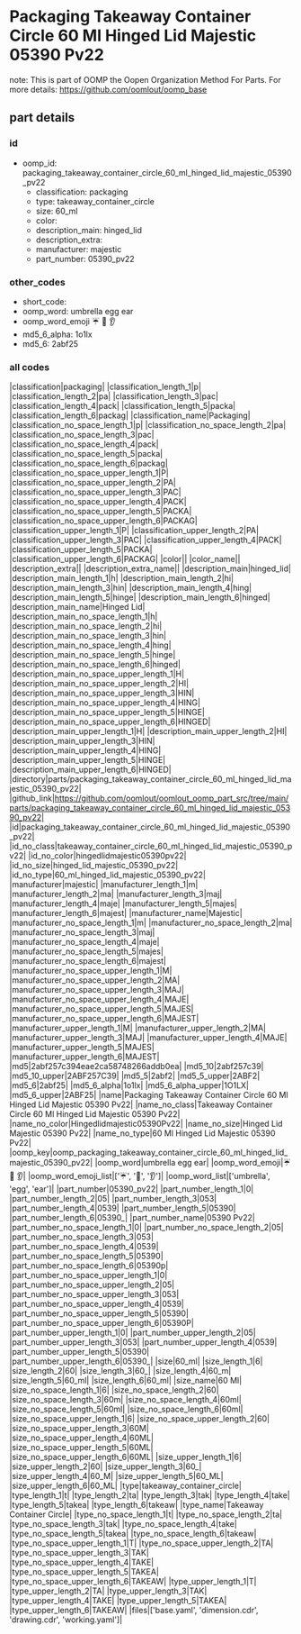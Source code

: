 # Packaging Takeaway Container Circle 60 Ml Hinged Lid Majestic 05390 Pv22  

note: This is part of OOMP the Oopen Organization Method For Parts. For more details: https://github.com/oomlout/oomp_base

##  part details





### id
* oomp_id: packaging_takeaway_container_circle_60_ml_hinged_lid_majestic_05390_pv22
  * classification: packaging
  * type: takeaway_container_circle
  * size: 60_ml
  * color: 
  * description_main: hinged_lid
  * description_extra: 
  * manufacturer: majestic
  * part_number: 05390_pv22

### other_codes
* short_code: 
* oomp_word: umbrella egg ear
* oomp_word_emoji :umbrella: :egg: :ear:
* md5_6_alpha: 1o1lx
* md5_6: 2abf25

### all codes 
|classification|packaging|
|classification_length_1|p|
|classification_length_2|pa|
|classification_length_3|pac|
|classification_length_4|pack|
|classification_length_5|packa|
|classification_length_6|packag|
|classification_name|Packaging|
|classification_no_space_length_1|p|
|classification_no_space_length_2|pa|
|classification_no_space_length_3|pac|
|classification_no_space_length_4|pack|
|classification_no_space_length_5|packa|
|classification_no_space_length_6|packag|
|classification_no_space_upper_length_1|P|
|classification_no_space_upper_length_2|PA|
|classification_no_space_upper_length_3|PAC|
|classification_no_space_upper_length_4|PACK|
|classification_no_space_upper_length_5|PACKA|
|classification_no_space_upper_length_6|PACKAG|
|classification_upper_length_1|P|
|classification_upper_length_2|PA|
|classification_upper_length_3|PAC|
|classification_upper_length_4|PACK|
|classification_upper_length_5|PACKA|
|classification_upper_length_6|PACKAG|
|color||
|color_name||
|description_extra||
|description_extra_name||
|description_main|hinged_lid|
|description_main_length_1|h|
|description_main_length_2|hi|
|description_main_length_3|hin|
|description_main_length_4|hing|
|description_main_length_5|hinge|
|description_main_length_6|hinged|
|description_main_name|Hinged Lid|
|description_main_no_space_length_1|h|
|description_main_no_space_length_2|hi|
|description_main_no_space_length_3|hin|
|description_main_no_space_length_4|hing|
|description_main_no_space_length_5|hinge|
|description_main_no_space_length_6|hinged|
|description_main_no_space_upper_length_1|H|
|description_main_no_space_upper_length_2|HI|
|description_main_no_space_upper_length_3|HIN|
|description_main_no_space_upper_length_4|HING|
|description_main_no_space_upper_length_5|HINGE|
|description_main_no_space_upper_length_6|HINGED|
|description_main_upper_length_1|H|
|description_main_upper_length_2|HI|
|description_main_upper_length_3|HIN|
|description_main_upper_length_4|HING|
|description_main_upper_length_5|HINGE|
|description_main_upper_length_6|HINGED|
|directory|parts/packaging_takeaway_container_circle_60_ml_hinged_lid_majestic_05390_pv22|
|github_link|https://github.com/oomlout/oomlout_oomp_part_src/tree/main/parts/packaging_takeaway_container_circle_60_ml_hinged_lid_majestic_05390_pv22|
|id|packaging_takeaway_container_circle_60_ml_hinged_lid_majestic_05390_pv22|
|id_no_class|takeaway_container_circle_60_ml_hinged_lid_majestic_05390_pv22|
|id_no_color|hingedlidmajestic05390pv22|
|id_no_size|hinged_lid_majestic_05390_pv22|
|id_no_type|60_ml_hinged_lid_majestic_05390_pv22|
|manufacturer|majestic|
|manufacturer_length_1|m|
|manufacturer_length_2|ma|
|manufacturer_length_3|maj|
|manufacturer_length_4|maje|
|manufacturer_length_5|majes|
|manufacturer_length_6|majest|
|manufacturer_name|Majestic|
|manufacturer_no_space_length_1|m|
|manufacturer_no_space_length_2|ma|
|manufacturer_no_space_length_3|maj|
|manufacturer_no_space_length_4|maje|
|manufacturer_no_space_length_5|majes|
|manufacturer_no_space_length_6|majest|
|manufacturer_no_space_upper_length_1|M|
|manufacturer_no_space_upper_length_2|MA|
|manufacturer_no_space_upper_length_3|MAJ|
|manufacturer_no_space_upper_length_4|MAJE|
|manufacturer_no_space_upper_length_5|MAJES|
|manufacturer_no_space_upper_length_6|MAJEST|
|manufacturer_upper_length_1|M|
|manufacturer_upper_length_2|MA|
|manufacturer_upper_length_3|MAJ|
|manufacturer_upper_length_4|MAJE|
|manufacturer_upper_length_5|MAJES|
|manufacturer_upper_length_6|MAJEST|
|md5|2abf257c394eae2ca58748266addb0ea|
|md5_10|2abf257c39|
|md5_10_upper|2ABF257C39|
|md5_5|2abf2|
|md5_5_upper|2ABF2|
|md5_6|2abf25|
|md5_6_alpha|1o1lx|
|md5_6_alpha_upper|1O1LX|
|md5_6_upper|2ABF25|
|name|Packaging Takeaway Container Circle 60 Ml Hinged Lid Majestic 05390 Pv22|
|name_no_class|Takeaway Container Circle 60 Ml Hinged Lid Majestic 05390 Pv22|
|name_no_color|Hingedlidmajestic05390Pv22|
|name_no_size|Hinged Lid Majestic 05390 Pv22|
|name_no_type|60 Ml Hinged Lid Majestic 05390 Pv22|
|oomp_key|oomp_packaging_takeaway_container_circle_60_ml_hinged_lid_majestic_05390_pv22|
|oomp_word|umbrella egg ear|
|oomp_word_emoji|:umbrella: :egg: :ear:|
|oomp_word_emoji_list|[':umbrella:', ':egg:', ':ear:']|
|oomp_word_list|['umbrella', 'egg', 'ear']|
|part_number|05390_pv22|
|part_number_length_1|0|
|part_number_length_2|05|
|part_number_length_3|053|
|part_number_length_4|0539|
|part_number_length_5|05390|
|part_number_length_6|05390_|
|part_number_name|05390 Pv22|
|part_number_no_space_length_1|0|
|part_number_no_space_length_2|05|
|part_number_no_space_length_3|053|
|part_number_no_space_length_4|0539|
|part_number_no_space_length_5|05390|
|part_number_no_space_length_6|05390p|
|part_number_no_space_upper_length_1|0|
|part_number_no_space_upper_length_2|05|
|part_number_no_space_upper_length_3|053|
|part_number_no_space_upper_length_4|0539|
|part_number_no_space_upper_length_5|05390|
|part_number_no_space_upper_length_6|05390P|
|part_number_upper_length_1|0|
|part_number_upper_length_2|05|
|part_number_upper_length_3|053|
|part_number_upper_length_4|0539|
|part_number_upper_length_5|05390|
|part_number_upper_length_6|05390_|
|size|60_ml|
|size_length_1|6|
|size_length_2|60|
|size_length_3|60_|
|size_length_4|60_m|
|size_length_5|60_ml|
|size_length_6|60_ml|
|size_name|60 Ml|
|size_no_space_length_1|6|
|size_no_space_length_2|60|
|size_no_space_length_3|60m|
|size_no_space_length_4|60ml|
|size_no_space_length_5|60ml|
|size_no_space_length_6|60ml|
|size_no_space_upper_length_1|6|
|size_no_space_upper_length_2|60|
|size_no_space_upper_length_3|60M|
|size_no_space_upper_length_4|60ML|
|size_no_space_upper_length_5|60ML|
|size_no_space_upper_length_6|60ML|
|size_upper_length_1|6|
|size_upper_length_2|60|
|size_upper_length_3|60_|
|size_upper_length_4|60_M|
|size_upper_length_5|60_ML|
|size_upper_length_6|60_ML|
|type|takeaway_container_circle|
|type_length_1|t|
|type_length_2|ta|
|type_length_3|tak|
|type_length_4|take|
|type_length_5|takea|
|type_length_6|takeaw|
|type_name|Takeaway Container Circle|
|type_no_space_length_1|t|
|type_no_space_length_2|ta|
|type_no_space_length_3|tak|
|type_no_space_length_4|take|
|type_no_space_length_5|takea|
|type_no_space_length_6|takeaw|
|type_no_space_upper_length_1|T|
|type_no_space_upper_length_2|TA|
|type_no_space_upper_length_3|TAK|
|type_no_space_upper_length_4|TAKE|
|type_no_space_upper_length_5|TAKEA|
|type_no_space_upper_length_6|TAKEAW|
|type_upper_length_1|T|
|type_upper_length_2|TA|
|type_upper_length_3|TAK|
|type_upper_length_4|TAKE|
|type_upper_length_5|TAKEA|
|type_upper_length_6|TAKEAW|
|files|['base.yaml', 'dimension.cdr', 'drawing.cdr', 'working.yaml']|
